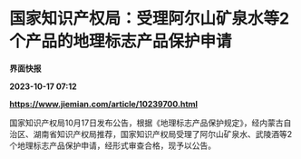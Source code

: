 # 国家知识产权局：受理阿尔山矿泉水等2个产品的地理标志产品保护申请
**界面快报**

**2023-10-17 07:12**

**https://www.jiemian.com/article/10239700.html**

国家知识产权局10月17日发布公告，根据《地理标志产品保护规定》，经内蒙古自治区、湖南省知识产权局推荐，国家知识产权局受理了阿尔山矿泉水、武陵酒等2个地理标志产品保护申请，经形式审查合格，现予以公告。